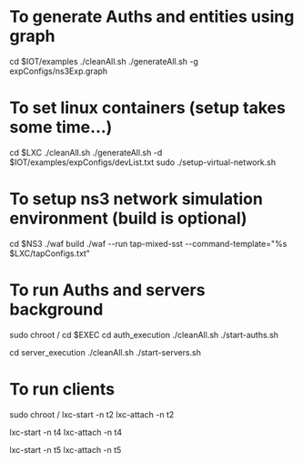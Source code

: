 # To generate Auths and entities using graph
cd $IOT/examples
./cleanAll.sh
./generateAll.sh -g expConfigs/ns3Exp.graph

# To set linux containers (setup takes some time...)
cd $LXC
./cleanAll.sh
./generateAll.sh -d $IOT/examples/expConfigs/devList.txt
sudo ./setup-virtual-network.sh

# To setup ns3 network simulation environment (build is optional)
cd $NS3
./waf build
./waf --run tap-mixed-sst --command-template="%s $LXC/tapConfigs.txt"

# To run Auths and servers background
sudo chroot /
cd $EXEC
cd auth_execution
./cleanAll.sh
./start-auths.sh

cd server_execution
./cleanAll.sh
./start-servers.sh

# To run clients
sudo chroot /
lxc-start -n t2
lxc-attach -n t2

lxc-start -n t4
lxc-attach -n t4

lxc-start -n t5
lxc-attach -n t5
